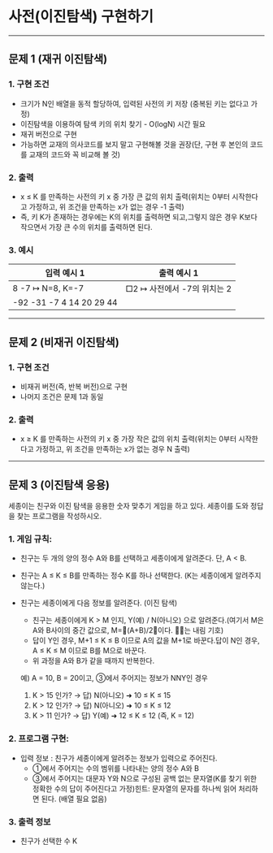 <h1><strong >사전(이진탐색) 구현하기</strong></h1>
<hr>

## 문제 1 (재귀 이진탐색)

### 1. 구현 조건 
- 크기가 N인 배열을 동적 할당하여, 입력된 사전의 키 저장 (중복된 키는 없다고 가정)
- 이진탐색을 이용하여 탐색 키의 위치 찾기 - O(logN) 시간 필요
- 재귀 버전으로 구현
- 가능하면 교재의 의사코드를 보지 말고 구현해볼 것을 권장(단, 구현 후 본인의 코드를 교재의 코드와 꼭 비교해 볼 것)

### 2. 출력
- x ≤ K 를 만족하는 사전의 키 x 중 가장 큰 값의 위치 출력(위치는 0부터 시작한다고 가정하고, 위 조건을 만족하는 x가 없는 경우 -1 출력)
- 즉, 키 K가 존재하는 경우에는 K의 위치를 출력하면 되고,그렇지 않은 경우 K보다 작으면서 가장 큰 수의 위치를 출력하면 된다.

### 3. 예시
|입력 예시 1 | 출력 예시 1|
|---|---|
|8 -7			↦ N=8, K=-7|□2	↦ 사전에서 -7의 위치는 2|
|-92 -31 -7 4 14 20 29 44| |

---

## 문제 2 (비재귀 이진탐색)

### 1. 구현 조건 
- 비재귀 버전(즉, 반복 버전)으로 구현
- 나머지 조건은 문제 1과 동일

### 2. 출력
- x ≥ K 를 만족하는 사전의 키 x 중 가장 작은 값의 위치 출력(위치는 0부터 시작한다고 가정하고, 위 조건을 만족하는 x가 없는 경우 N 출력)

---

## 문제 3 (이진탐색 응용)
세종이는 친구와 이진 탐색을 응용한 숫자 맞추기 게임을 하고 있다. 세종이를 도와 정답을 찾는 프로그램을 작성하시오.

### 1. 게임 규칙:

- 친구는 두 개의 양의 정수 A와 B를 선택하고 세종이에게 알려준다. 단, A < B.
- 친구는 A ≤ K ≤ B를 만족하는 정수 K를 하나 선택한다. (K는 세종이에게 알려주지 않는다.)
- 친구는 세종이에게 다음 정보를 알려준다. (이진 탐색)
    - 친구는 세종이에게 K > M 인지, Y(예) / N(아니오) 으로 알려준다.(여기서 M은 A와 B사이의 중간 값으로, M=󰀚(A+B)/2󰀛이다. 󰀚󰀛는 내림 기호)
    - 답이 Y인 경우, M+1 ≤ K ≤ B 이므로 A의 값을 M+1로 바꾼다.답이 N인 경우, A ≤ K ≤ M 이므로 B를 M으로 바꾼다.
    - 위 과정을 A와 B가 같을 때까지 반복한다.

    예) A = 10, B = 20이고, ③에서 주어지는 정보가 NNY인 경우
    1) K > 15 인가? → 답) N(아니오)  ➜ 10 ≤ K ≤ 15
    2) K > 12 인가? → 답) N(아니오)  ➜ 10 ≤ K ≤ 12
    3) K > 11 인가? → 답) Y(예)  ➜  12 ≤ K ≤ 12	(즉, K = 12)

### 2. 프로그램 구현:
- 입력 정보 : 친구가 세종이에게 알려주는 정보가 입력으로 주어진다.
    - ①에서 주어지는 수의 범위를 나타내는 양의 정수 A와 B
    - ③에서 주어지는 대문자 Y와 N으로 구성된 공백 없는 문자열(K를 찾기 위한 정확한 수의 답이 주어진다고 가정)힌트: 문자열의 문자를 하나씩 읽어 처리하면 된다. (배열 필요 없음)

### 3. 출력 정보
- 친구가 선택한 수 K
